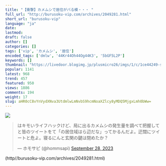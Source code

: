 ```yaml
---
title: "【衝撃】カメムシで居住がバる模・・・ "
full_url: "http://burusoku-vip.com/archives/2049281.html"
short_url: "burusoku-vip"
language: "ja"
date: 
lastmod: 
draft: false
author: []
categories: []
tags: ['vip', 'カメムシ', '居住']
encoded_tags: ['dmlw', '44Kr44Oh44Og44K3', '5bGF5L2P']
keywords: []
thumbnail: "https://livedoor.blogimg.jp/plusmicro26/imgs/1/c/1ce44249-s.png"
popular: 1141
latest: 968
trend: 457
featured: 950
views: 1886
comments: 194
weight: 17
slug: aHR0cC8vYnVydXNva3UtdmlwLmNvbS9hcmNoaXZlcy8yMDQ5MjgxLmh0bWw=
---
```


![](https://livedoor.blogimg.jp/plusmicro26/imgs/1/c/1ce44249-s.png)

<blockquote class='twitter-tweet'><p lang='ja' dir='ltr'>はキモいライフハックけど、局に出るカメムシの発生量を調べて把握してと皆のツイートをて「の居住域はら辺だな」ってかるんだよ。迂闊にツイートと危よ。寝るにんと玄関の鍵は閉めたか？</p>— ホモサピ (@hommsapi) <a href='https//twitter.com/hommsapi/status/1707434454556561855?ref_src=twsrc%5Etfw'>September 28, 2023</a></blockquote> 

(http//burusoku-vip.com/archives/2049281.html)
